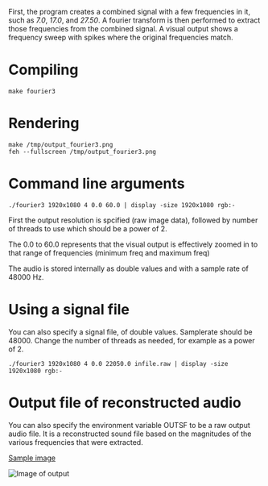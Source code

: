 First, the program creates a combined signal with a few frequencies in it, such as *7.0*, *17.0*, and *27.50*. A fourier transform is then performed to extract those frequencies from the combined signal. A visual output shows a frequency sweep with spikes where the original frequencies match.

# Compiling

```console
make fourier3
```
# Rendering

```console
make /tmp/output_fourier3.png
feh --fullscreen /tmp/output_fourier3.png
```

# Command line arguments

```console
./fourier3 1920x1080 4 0.0 60.0 | display -size 1920x1080 rgb:-
```

First the output resolution is spcified (raw image data), followed by number of threads to use which should be a power of 2.

The 0.0 to 60.0 represents that the visual output is effectively zoomed in to that range of frequencies (minimum freq and maximum freq)

The audio is stored internally as double values and with a sample rate of 48000 Hz.

# Using a signal file

You can also specify a signal file, of double values. Samplerate should be 48000. Change the number of threads as needed, for example as a power of 2.

```console
./fourier3 1920x1080 4 0.0 22050.0 infile.raw | display -size 1920x1080 rgb:-
```

# Output file of reconstructed audio

You can also specify the environment variable OUTSF to be a raw output audio file. It is a reconstructed sound file based on the magnitudes of the various frequencies that were extracted.

[Sample image](https://phrasep.com/~lvecsey/software/fourier3/output_fourier3.png)

![Image of output](https://phrasep.com/~lvecsey/software/fourier3/output_fourier3.png)
